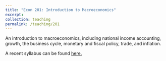 ```yaml
---
title: "Econ 201: Introduction to Macroeconomics"
excerpt: 
collection: teaching
permalink: /teaching/201
---
```


An introduction to macroeconomics, including national income accounting, growth, the business cycle, monetary and fiscal policy, trade, and inflation.

A recent syllabus can be found [here.](../files/econ201syllabus.pdf)